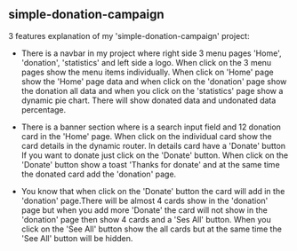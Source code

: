 ## simple-donation-campaign

3 features explanation of my 'simple-donation-campaign' project:
* There is a navbar in my project where right side 3 menu pages 'Home', 'donation', 'statistics'
and left side a logo. When click on the 3 menu pages show the menu items individually. When click on 'Home' page
show the 'Home' page data and when click on the 'donation' page show the donation all data and when you click on the 'statistics' page show a dynamic pie chart.
There will show donated data and undonated data percentage.

* There is a banner section where is a search input field and 12 donation card in the 'Home' page.
When click on the individual card show the card details in the dynamic router. In details card have a 'Donate' button If you want to donate
just click on the 'Donate' button. When click on the 'Donate' button show a toast 'Thanks for donate' and at the same time the donated card 
add the 'donation' page.

* You know that when click on the 'Donate' button the card will add in the 'donation' page.There will be almost 4 cards show in the 'donation'
 page but when you add more 'Donate' the card will not show in  the 'donation' page then show 4 cards and a 'Ses All' button. When you click
 on the 'See All' button show the all cards but at the same time the 'See All'
button will be hidden.
